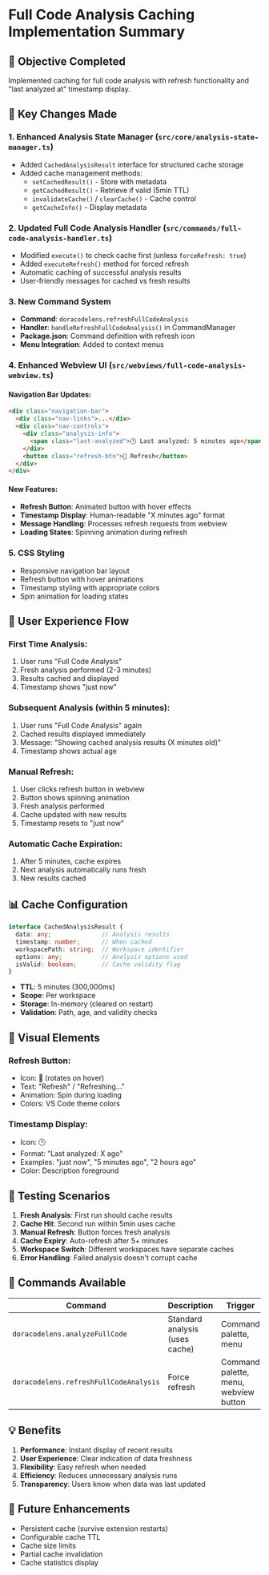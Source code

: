 # Full Code Analysis Caching Implementation Summary

## 🎯 Objective Completed
Implemented caching for full code analysis with refresh functionality and "last analyzed at" timestamp display.

## 🔧 Key Changes Made

### 1. Enhanced Analysis State Manager (`src/core/analysis-state-manager.ts`)
- Added `CachedAnalysisResult` interface for structured cache storage
- Added cache management methods:
  - `setCachedResult()` - Store with metadata
  - `getCachedResult()` - Retrieve if valid (5min TTL)
  - `invalidateCache()` / `clearCache()` - Cache control
  - `getCacheInfo()` - Display metadata

### 2. Updated Full Code Analysis Handler (`src/commands/full-code-analysis-handler.ts`)
- Modified `execute()` to check cache first (unless `forceRefresh: true`)
- Added `executeRefresh()` method for forced refresh
- Automatic caching of successful analysis results
- User-friendly messages for cached vs fresh results

### 3. New Command System
- **Command**: `doracodelens.refreshFullCodeAnalysis`
- **Handler**: `handleRefreshFullCodeAnalysis()` in CommandManager
- **Package.json**: Command definition with refresh icon
- **Menu Integration**: Added to context menus

### 4. Enhanced Webview UI (`src/webviews/full-code-analysis-webview.ts`)

#### Navigation Bar Updates:
```html
<div class="navigation-bar">
  <div class="nav-links">...</div>
  <div class="nav-controls">
    <div class="analysis-info">
      <span class="last-analyzed">🕒 Last analyzed: 5 minutes ago</span>
    </div>
    <button class="refresh-btn">🔄 Refresh</button>
  </div>
</div>
```

#### New Features:
- **Refresh Button**: Animated button with hover effects
- **Timestamp Display**: Human-readable "X minutes ago" format
- **Message Handling**: Processes refresh requests from webview
- **Loading States**: Spinning animation during refresh

### 5. CSS Styling
- Responsive navigation bar layout
- Refresh button with hover animations
- Timestamp styling with appropriate colors
- Spin animation for loading states

## 🚀 User Experience Flow

### First Time Analysis:
1. User runs "Full Code Analysis"
2. Fresh analysis performed (2-3 minutes)
3. Results cached and displayed
4. Timestamp shows "just now"

### Subsequent Analysis (within 5 minutes):
1. User runs "Full Code Analysis" again
2. Cached results displayed immediately
3. Message: "Showing cached analysis results (X minutes old)"
4. Timestamp shows actual age

### Manual Refresh:
1. User clicks refresh button in webview
2. Button shows spinning animation
3. Fresh analysis performed
4. Cache updated with new results
5. Timestamp resets to "just now"

### Automatic Cache Expiration:
1. After 5 minutes, cache expires
2. Next analysis automatically runs fresh
3. New results cached

## 📊 Cache Configuration

```typescript
interface CachedAnalysisResult {
  data: any;              // Analysis results
  timestamp: number;      // When cached
  workspacePath: string;  // Workspace identifier
  options: any;           // Analysis options used
  isValid: boolean;       // Cache validity flag
}
```

- **TTL**: 5 minutes (300,000ms)
- **Scope**: Per workspace
- **Storage**: In-memory (cleared on restart)
- **Validation**: Path, age, and validity checks

## 🎨 Visual Elements

### Refresh Button:
- Icon: 🔄 (rotates on hover)
- Text: "Refresh" / "Refreshing..."
- Animation: Spin during loading
- Colors: VS Code theme colors

### Timestamp Display:
- Icon: 🕒
- Format: "Last analyzed: X ago"
- Examples: "just now", "5 minutes ago", "2 hours ago"
- Color: Description foreground

## 🧪 Testing Scenarios

1. **Fresh Analysis**: First run should cache results
2. **Cache Hit**: Second run within 5min uses cache
3. **Manual Refresh**: Button forces fresh analysis
4. **Cache Expiry**: Auto-refresh after 5+ minutes
5. **Workspace Switch**: Different workspaces have separate caches
6. **Error Handling**: Failed analysis doesn't corrupt cache

## 🔄 Commands Available

| Command | Description | Trigger |
|---------|-------------|---------|
| `doracodelens.analyzeFullCode` | Standard analysis (uses cache) | Command palette, menu |
| `doracodelens.refreshFullCodeAnalysis` | Force refresh | Command palette, menu, webview button |

## 💡 Benefits

1. **Performance**: Instant display of recent results
2. **User Experience**: Clear indication of data freshness
3. **Flexibility**: Easy refresh when needed
4. **Efficiency**: Reduces unnecessary analysis runs
5. **Transparency**: Users know when data was last updated

## 🔮 Future Enhancements

- Persistent cache (survive extension restarts)
- Configurable cache TTL
- Cache size limits
- Partial cache invalidation
- Cache statistics display